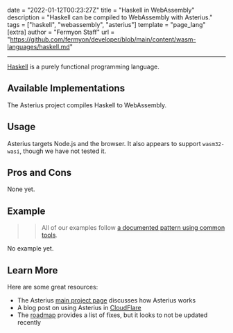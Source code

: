 date = "2022-01-12T00:23:27Z"
title = "Haskell in WebAssembly"
description = "Haskell can be compiled to WebAssembly with Asterius."
tags = ["haskell", "webassembly", "asterius"]
template = "page_lang"
[extra]
author = "Fermyon Staff"
url = "https://github.com/fermyon/developer/blob/main/content/wasm-languages/haskell.md"

---

[Haskell](https://www.haskell.org/) is a purely functional programming language.

## Available Implementations

The Asterius project compiles Haskell to WebAssembly.

## Usage

Asterius targets Node.js and the browser.
It also appears to support `wasm32-wasi`, though we have not tested it.

## Pros and Cons

<!-- List out some pros and cons of this language vs others WHEN IT COMES TO WASM 

For example, might point out that the Swift runtime requires large binaries or that
an unofficial implementation lags behind the core language's feature set. Or might
point out really good tooling or performance.

Things we like:

- 

We're neutral about:

- 

Things we're not big fans of:

- 
-->
None yet.

## Example

>> All of our examples follow [a documented pattern using common tools](/wasm-languages/about-examples).

No example yet.

## Learn More

Here are some great resources:

- The Asterius [main project page](https://github.com/tweag/asterius) discusses how Asterius works
- A blog post on using Asterius in [CloudFlare](https://www.tweag.io/blog/2020-10-09-asterius-cloudflare-worker/)
- The [roadmap](https://asterius.netlify.app/roadmap.html) provides a list of fixes, but it looks to not be updated recently